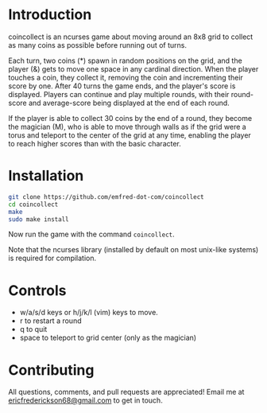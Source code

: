# Introduction

coincollect is an ncurses game about moving around an 8x8 grid to collect
as many coins as possible before running out of turns.

Each turn, two coins (\*) spawn in random positions on the grid, and the player (&)
gets to move one space in any cardinal direction. When the player touches a coin,
they collect it, removing the coin and incrementing their score by one. After 40
turns the game ends, and the player's score is displayed. Players can continue
and play multiple rounds, with their round-score and average-score being displayed
at the end of each round.

If the player is able to collect 30 coins by the end of a round, they become
the magician (M), who is able to move through walls as if the grid were a torus
and teleport to the center of the grid at any time, enabling the player to reach
higher scores than with the basic character.

# Installation

```sh
git clone https://github.com/emfred-dot-com/coincollect
cd coincollect
make
sudo make install
```
Now run the game with the command `coincollect`.

Note that the ncurses library (installed by default on most unix-like systems) is
required for compilation.

# Controls

* w/a/s/d keys or h/j/k/l (vim) keys to move.
* r to restart a round
* q to quit
* space to teleport to grid center (only as the magician)

# Contributing

All questions, comments, and pull requests are appreciated!
Email me at ericfrederickson68@gmail.com to get in touch.


